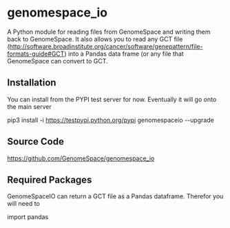 # genomespace_io
A Python module for reading files from GenomeSpace and writing them back to GenomeSpace.
It also allows you to read any GCT file (http://software.broadinstitute.org/cancer/software/genepattern/file-formats-guide#GCT) 
into a Pandas data frame (or any file that GenomeSpace can convert to GCT.

## Installation
You can install from the PYPI test server for now.  Eventually it will go onto the main server

pip3 install -i https://testpypi.python.org/pypi genomespaceio --upgrade

## Source Code

https://github.com/GenomeSpace/genomespace_io

## Required Packages

GenomeSpaceIO can return a GCT file as a Pandas dataframe.  Therefor you will need to 

import pandas
